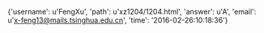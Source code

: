 {'username': u'FengXu', 'path': u'xz1204/1204.html', 'answer': u'A', 'email': u'x-feng13@mails.tsinghua.edu.cn', 'time': '2016-02-26:10:18:36'}